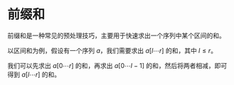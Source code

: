 # 前缀和

前缀和是一种常见的预处理技巧，主要用于快速求出一个序列中某个区间的和。

以区间和为例，假设有一个序列 $a$，我们需要求出 $a[l \cdots r]$ 的和，其中 $l \leq r$。

我们可以先求出 $a[0 \cdots r]$ 的和，再求出 $a[0 \cdots l - 1]$ 的和，然后将两者相减，即可得到 $a[l \cdots r]$ 的和。
